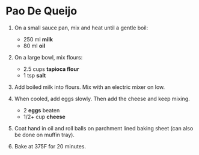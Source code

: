 # Pao De Queijo

1. On a small sauce pan, mix and heat until a gentle boil:

	- 250 ml **milk**
	- 80 ml **oil**

2. On a large bowl, mix flours:

	- 2.5 cups **tapioca flour**
	- 1 tsp **salt**

3. Add boiled milk into flours. Mix with an electric mixer on low.

4. When cooled, add eggs slowly. Then add the cheese and keep mixing.

	- 2 **eggs** beaten
	- 1/2+ cup **cheese**

5. Coat hand in oil and roll balls on parchment lined baking sheet (can also be done on muffin tray).

6. Bake at 375F for 20 minutes.

